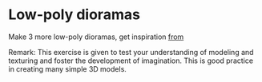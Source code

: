 # Low-poly dioramas

Make 3 more low-poly dioramas, get inspiration [from](https://www.youtube.com/playlist?list=PLndvTk6JOzUflybdyFl56AvtSk61GkDWo)

Remark: This exercise is given to test your understanding of modeling and texturing and foster the development of imagination. This is good practice in creating many simple 3D models.
